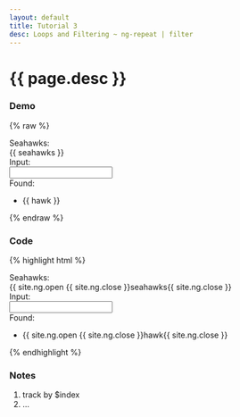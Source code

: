 ```yaml
---
layout: default
title: Tutorial 3
desc: Loops and Filtering ~ ng-repeat | filter
---
```

# {{ page.desc }}

### Demo
{% raw %}
<div class="demo" ng-init="seahawks = ['Brandon Mebane','Brandon Browner','Chris Clemons','Max Unger','Russell Okung','Kam Chancellor','Richard Sherman','Marshawn Lynch','Russell Wilson','Earl Thomas']; ">
	<label>Seahawks: </label>
	<div class="indent">{{ seahawks }}</div>
	<label>Input: </label>
	<div class="indent">
		<input ng-model="player" type="text" />
	</div>
	<label>Found: </label>
	<ul>
		<li ng-repeat="hawk in seahawks | filter:player">
			{{ hawk }}
		</li>
	</ul>
</div>
{% endraw %}

### Code
{% highlight html %}
<div class="demo"ng-init="seahawks = ['Brandon Mebane', ... ]; ">
	<label>Seahawks: </label>
	<div class="indent">{{ site.ng.open {{ site.ng.close }}seahawks{{ site.ng.close }}</div>
	<label>Input: </label>
	<div class="indent">
		<input ng-model="player" type="text" />
	</div>
	<label>Found: </label>
	<ul>
		<li ng-repeat="hawk in seahawks | filter:player">
			{{ site.ng.open {{ site.ng.close }}hawk{{ site.ng.close }}
		</li>
	</ul>
</div>
{% endhighlight %}

### Notes
1. track by $index
1. ...

